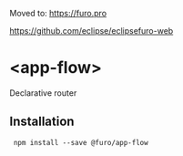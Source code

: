 Moved to: https://furo.pro

https://github.com/eclipse/eclipsefuro-web

# \<app-flow\>

Declarative router 

## Installation
```
 npm install --save @furo/app-flow

```
